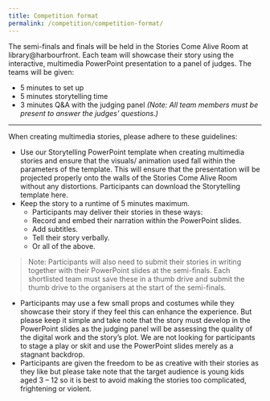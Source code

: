 ```yaml
---
title: Competition format
permalink: /competition/competition-format/
---
```


The semi-finals and finals will be held in the Stories Come Alive Room at library@harbourfront. Each team will showcase their story using the interactive, multimedia PowerPoint presentation to a panel of judges. The teams will be given:

- 5 minutes to set up
- 5 minutes storytelling time 
- 3 minutes Q&A with the judging panel *(Note: All team members must be present to answer the judges’ questions.)*

<hr/>

When creating multimedia stories, please adhere to these guidelines:

- Use our Storytelling PowerPoint template when creating multimedia stories and ensure that the visuals/ animation used fall within the parameters of the template. This will ensure that the presentation will be projected properly onto the walls of the Stories Come Alive Room without any distortions. Participants can download the Storytelling template here. 
- Keep the story to a runtime of 5 minutes maximum.
    - Participants may deliver their stories in these ways:
    - Record and embed their narration within the PowerPoint slides.
    - Add subtitles. 
    - Tell their story verbally. 
    - Or all of the above. 

> Note: Participants will also need to submit their stories in writing together with their PowerPoint slides at the semi-finals. Each shortlisted team must save these in a thumb drive and submit the thumb drive to the organisers at the start of the semi-finals.

- Participants may use a few small props and costumes while they showcase their story if they feel this can enhance the experience. But please keep it simple and take note that the story must develop in the PowerPoint slides as the judging panel will be assessing the quality of the digital work and the story’s plot. We are not looking for participants to stage a play or skit and use the PowerPoint slides merely as a stagnant backdrop.
- Participants are given the freedom to be as creative with their stories as they like but please take note that the target audience is young kids aged 3 – 12 so it is best to avoid making the stories too complicated, frightening or violent. 